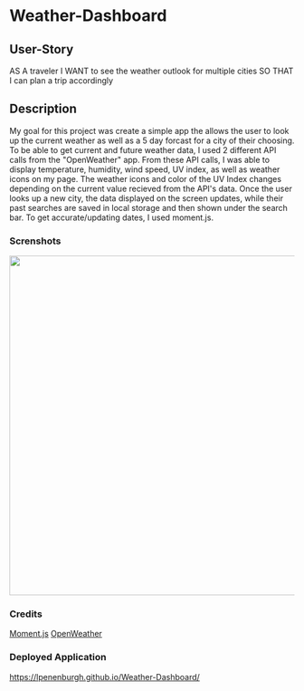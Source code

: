 # Weather-Dashboard

## User-Story
AS A traveler
I WANT to see the weather outlook for multiple cities
SO THAT I can plan a trip accordingly

## Description
My goal for this project was create a simple app the allows the user to look up the current weather as well as a 5 day forcast for a city of their choosing. To be able to get current and future weather data, I used 2 different API calls from the "OpenWeather" app. From these API calls, I was able to display temperature, humidity, wind speed, UV index, as well as weather icons on my page. The weather icons and color of the UV Index changes depending on the current value recieved from the API's data.  Once the user looks up a new city, the data displayed on the screen updates, while their past searches are saved in local storage and then shown under the search bar. To get accurate/updating dates, I used moment.js.

### Screnshots
 <img src="https://i.imgur.com/wF0lUGp.png" width="600">


### Credits
 <a href="https://momentjs.com">Moment.js</a>
 <a href="https://openweathermap.org">OpenWeather</a>

### Deployed Application

https://lpenenburgh.github.io/Weather-Dashboard/
